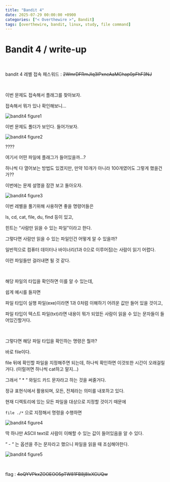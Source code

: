 ```yaml
---
title: "Bandit 4"
date: 2025-07-29 00:00:00 +0900
categories: ["< Overthewire >", Bandit]
tags: [overthewire, bandit, linux, study, file command]
---
```


# Bandit 4 / write-up

<br>

bandit 4 레벨 접속 패스워드 : ~~2WmrDFRmJIq3IPxneAaMGhap0pFhF3NJ~~
    
<br>

이번 문제도 접속해서 플래그를 찾아보자.

접속해서 뭐가 있나 확인해보니…

![bandit4 figure1](/assets/img/bandit/bandit4-1.png)

이번 문제도 폴더가 보인다. 들어가보자.

![bandit4 figure2](/assets/img/bandit/bandit4-2.png)

????

여기서 어떤 파일에 플래그가 들어있을까…?

하나씩 다 열어보는 방법도 있겠지만, 만약 10개가 아니라 100개였어도 그렇게 했을건가??

이번에는 문제 설명을 잠깐 보고 돌아오자.

![bandit4 figure3](/assets/img/bandit/bandit4-3.png)

이번 레벨을 풀기위해 사용하면 좋을 명령어들은 

ls, cd, cat, file, du, find 등이 있고,

힌트는 “사람만 읽을 수 있는 파일”이라고 한다.

그렇다면 사람만 읽을 수 있는 파일인건 어떻게 알 수 있을까?

일반적으로 컴퓨터 데이터나 바이너리(1과 0으로 이루어짐)는 사람이 읽기 어렵다.

이런 파일들만 걸러내면 될 것 같다.

<br>

해당 파일의 타입을 확인하면 이를 알 수 있는데,

쉽게 예시를 들자면

파일 타입이 실행 파일(exe)이라면 1과 0처럼 이해하기 어려운 값만 들어 있을 것이고,

파일 타입이 텍스트 파일(txt)라면 내용이 뭐가 되었든 사람이 읽을 수 있는 문자들이 들어있긴할거다.

<br>

그렇다면 해당 파일 타입을 확인하는 명령은 뭘까?

바로 file이다.

file 뒤에 확인할 파일을 지정해주면 되는데, 하나씩 확인하면 이것또한 시간이 오래걸릴거다.
(이럴꺼면 하나씩 cat하고 말지…)

그래서 “ * “ 와일드 카드 문자라고 하는 것을 써줄거다. 

정규 표현식에서 활용되며, 모든, 전체라는 의미를 내포하고 있다.

현재 디렉토리에 있는 모든 파일을 대상으로 지정할 것이기 때문에

`file ./*` 으로 지정해서 명령을 수행하면

![bandit4 figure4](/assets/img/bandit/bandit4-4.png)

딱 하나만 ASCII text로 사람이 이해할 수 있는 값이 들어있음을 알 수 있다.

“ - “ 는 옵션을 주는 문자라고 했으니 파일을 읽을 때 조심해야한다.

![bandit4 figure5](/assets/img/bandit/bandit4-5.png)

<br>

flag : ~~4oQYVPkxZOOEOO5pTW81FB8j8lxXGUQw~~
